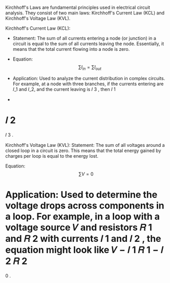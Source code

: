 Kirchhoff's Laws are fundamental principles used in electrical circuit analysis. 
They consist of two main laws: Kirchhoff's Current Law (KCL) and 
Kirchhoff's Voltage Law (KVL).

Kirchhoff's Current Law (KCL):
- Statement: The sum of all currents entering a node (or junction) in a circuit 
  is equal to the sum of all currents leaving the node. Essentially, it means that 
  the total current flowing into a node is zero.
- Equation: $$\sum I_{in} = \sum I_{out}$$

- Application: Used to analyze the current distribution in complex circuits. For example, 
  at a node with three branches, if the currents entering are 𝐼_1 and 𝐼_2, and the
  current leaving is 
𝐼
3
, then 
𝐼
1
+
𝐼
2
=
𝐼
3
.

Kirchhoff's Voltage Law (KVL):
Statement: The sum of all voltages around a closed loop in a circuit is zero. This means that the total energy gained by charges per loop is equal to the energy lost.

Equation: $$\sum V = 0$$

Application: Used to determine the voltage drops across components in a loop. For example, in a loop with a voltage source 
𝑉
 and resistors 
𝑅
1
 and 
𝑅
2
 with currents 
𝐼
1
 and 
𝐼
2
, the equation might look like 
𝑉
−
𝐼
1
𝑅
1
−
𝐼
2
𝑅
2
=
0
.
